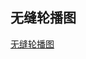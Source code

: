 ## 无缝轮播图

[无缝轮播图](https://code.juejin.cn/pen/7097061836612173838 ':include :type=iframe width=100% height=400px')
